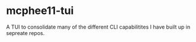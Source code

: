 # mcphee11-tui
A TUI to consolidate many of the different CLI capabilitites I have built up in sepreate repos.
